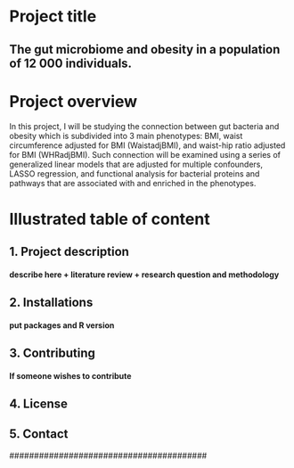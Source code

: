 # Project title 
## The gut microbiome and obesity in a population of 12 000 individuals.

# Project overview
In this project, I will be studying the connection between gut bacteria and obesity which is subdivided 
into 3 main phenotypes: BMI, waist circumference adjusted for BMI (WaistadjBMI), and waist-hip ratio 
adjusted for BMI (WHRadjBMI). 
Such connection will be examined using a series of generalized linear models that are adjusted for multiple 
confounders, LASSO regression, and functional analysis for bacterial proteins and pathways that are 
associated with and enriched in the phenotypes.


# Illustrated table of content
## 1. Project description
#### describe here + literature review + research question and methodology

## 2. Installations
#### put packages and R version

## 3. Contributing
#### If someone wishes to contribute

## 4. License


## 5. Contact


######################################## 
